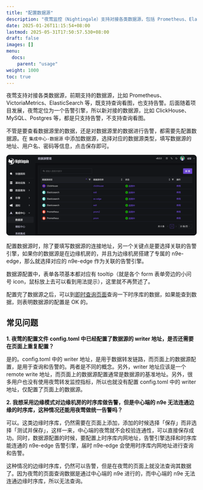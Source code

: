 ```yaml
---
title: "配置数据源"
description: "夜莺监控（Nightingale）支持对接各类数据源，包括 Prometheus、ElasticSearch 和 Grafana Loki 等。通过配置数据源，夜莺可以查询展示这些数据源中的监控数据，也可以对这些数据源中的数据进行告警。"
date: 2025-01-26T11:15:54+08:00
lastmod: 2025-05-31T17:50:57.530+08:00
draft: false
images: []
menu:
  docs:
    parent: "usage"
weight: 1000
toc: true
---
```


夜莺支持对接各类数据源，前期支持的数据源，比如 Prometheus、VictoriaMetrics、ElasticSearch 等，既支持查询看图，也支持告警。后面随着项目发展，夜莺定位为一个告警引擎，所以新对接的数据源，比如 ClickHouse、MySQL、Postgres 等，都是只支持告警，不支持查询看图。

不管是要查看数据源里的数据，还是对数据源里的数据进行告警，都需要先配置数据源。在 `集成中心-数据源` 中添加数据源，选择对应的数据源类型，填写数据源的地址、用户名、密码等信息，点击保存即可。

<img src="/img/usage/datasource/list_zh.png" alt="数据源"/>

配置数据源时，除了要填写数据源的连接地址，另一个关键点是要选择关联的告警引擎，如果你的数据源是在边缘机房的，并且为边缘机房搭建了专属的 n9e-edge，那么就选择对应的 n9e-edge 作为关联的告警引擎。

数据源配置中，表单各项基本都对应有 tooltip（就是各个 form 表单旁边的小问号 icon，鼠标放上去可以看到用法提示），这里就不再赘述了。

配置完了数据源之后，可以到[即时查询页面](/zh/docs/usage/ad-hoc/)查询一下时序库的数据，如果能查到数据，则表明数据源的配置是 OK 的。

## 常见问题

**1. 夜莺的配置文件 config.toml 中已经配置了数据源的 writer 地址，是否还需要在页面上重复配置？**

是的。config.toml 中的 writer 地址，是用于数据转发链路，而页面上的数据源配置，是用于查询和告警的。两者是不同的概念。另外，writer 地址应该是一个 remote write 地址，而页面上的数据源配置通常是数据源的基准地址。另外，很多用户也没有使用夜莺转发监控指标，所以也就没有配置 config.toml 中的 writer 地址，仅配置了页面上的数据源。

**2. 我想采用边缘模式对边缘机房的时序库做告警，但是中心端的 n9e 无法连通边缘的时序库，这种情况还能用夜莺做统一告警吗？**

可以。这类边缘时序库，仍然需要在页面上添加，添加的时候选择「保存」而非选择「测试并保存」，这样一来，中心端的夜莺就不会校验连通性，可以直接保存成功。同时，数据源配置的时候，要配置上时序库内网地址，告警引擎选择和时序库能连通的 n9e-edge 告警引擎，届时 n9e-edge 会使用时序库内网地址进行查询和告警。

这种情况的边缘时序库，仍然可以告警，但是在夜莺的页面上就没法查询其数据了。因为夜莺的页面查询数据是通过中心端的 n9e 进行的，而中心端的 n9e 无法连通边缘时序库，所以无法查询。